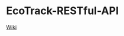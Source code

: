 # EcoTrack-RESTful-API

[Wiki](https://pages.github.com/](https://longing-thorn-0d7.notion.site/b1351f41c538471cb39ebc6b404705d3?v=02627b9e344b4518872769fc7ce11849)https://longing-thorn-0d7.notion.site/b1351f41c538471cb39ebc6b404705d3?v=02627b9e344b4518872769fc7ce11849)
